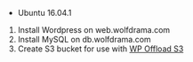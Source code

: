 * Ubuntu 16.04.1

1. Install Wordpress on web.wolfdrama.com
2. Install MySQL on db.wolfdrama.com
3. Create S3 bucket for use with [WP Offload S3](https://wordpress.org/plugins/amazon-s3-and-cloudfront/)
